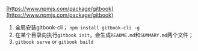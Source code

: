 [https://www.npmjs.com/package/gitbook](https://www.npmjs.com/package/gitbook)

1. 全局安装gitbook-cli； `npm install gitbook-cli -g`
2. 在某个目录向执行`gitbook init`，会生成`README.md`和`SUMMARY.md`两个文件；
3. `gitbook serve` or `gitbook build`
